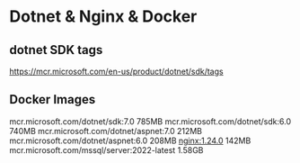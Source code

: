 
# Dotnet & Nginx & Docker

  
  

## dotnet SDK tags
https://mcr.microsoft.com/en-us/product/dotnet/sdk/tags


## Docker Images
mcr.microsoft.com/dotnet/sdk:7.0 785MB
mcr.microsoft.com/dotnet/sdk:6.0  740MB
mcr.microsoft.com/dotnet/aspnet:7.0 212MB
mcr.microsoft.com/dotnet/aspnet:6.0 208MB
[nginx:1.24.0](https://github.com/nginxinc/docker-nginx/blob/1a8d87b69760693a8e33cd8a9e0c2e5f0e8b0e3c/stable/debian/Dockerfile) 142MB
mcr.microsoft.com/mssql/server:2022-latest 1.58GB
